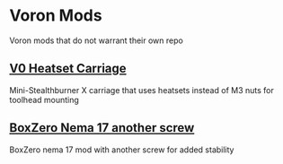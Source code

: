 # Voron Mods
Voron mods that do not warrant their own repo

## [V0 Heatset Carriage](/V0-Heatset-Carriage)
Mini-Stealthburner X carriage that uses heatsets instead of M3 nuts for toolhead mounting

## [BoxZero Nema 17 another screw](/BoxZero-Nema17-AnotherScrew)
BoxZero nema 17 mod with another screw for added stability